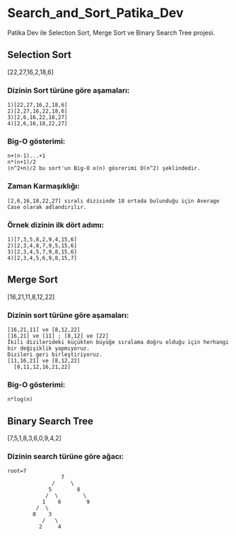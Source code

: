 # Search_and_Sort_Patika_Dev
Patika Dev ile Selection Sort, Merge Sort ve Binary Search Tree projesi.
## Selection Sort
[22,27,16,2,18,6]
### Dizinin Sort türüne göre aşamaları:
```
1)[22,27,16,2,18,6]
2)[2,27,16,22,18,6]
3)[2,6,16,22,18,27]
4)[2,6,16,18,22,27]
```
### Big-O gösterimi:
```
n+(n-1)...+1
n*(n+1)/2
(n^2+n)/2 bu sort'un Big-O o(n) gösrerimi O(n^2) şeklindedir.
```
### Zaman Karmaşıklığı:
```
[2,6,16,18,22,27] sıralı dizisinde 18 ortada bulunduğu için Average Case olarak adlandırılır.
```
### Örnek dizinin ilk dört adımı:
```
1)[7,3,5,8,2,9,4,15,6]
2)[2,3,4,8,7,9,5,15,6]
3)[2,3,4,5,7,9,8,15,6]
4)[2,3,4,5,6,9,8,15,7]
```
## Merge Sort 
[16,21,11,8,12,22]
### Dizinin sort türüne göre aşamaları:
```
[16,21,11] ve [8,12,22] 
[16,21] ve [11] ; [8,12] ve [22]
İkili dizilerideki küçükten büyüğe sıralama doğru olduğu için herhangi bir değişiklik yapmıyoruz.
Dizileri geri birleştiriyoruz.
[11,16,21] ve [8,12,22]
  [8,11,12,16,21,22]
  ```
  ### Big-O gösterimi:
  ```
  n*log(n)
  ```
## Binary Search Tree
  [7,5,1,8,3,6,0,9,4,2]
  ### Dizinin search türüne göre ağacı:
  ```
  root=7
                   7
                /     \
               5        8 
              /  \        \
             1    6        9
           /  \
          0    3
             /   \
            2     4
```
